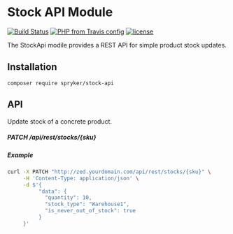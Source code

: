 # Stock API Module
[![Build Status](https://travis-ci.org/fond-of/spryker-stock-api.svg?branch=master)](https://travis-ci.org/fond-of/spryker-stock-api)
[![PHP from Travis config](https://img.shields.io/travis/php-v/symfony/symfony.svg)](https://php.net/)
[![license](https://img.shields.io/github/license/mashape/apistatus.svg)](https://packagist.org/packages/fond-of-spryker/stock-api)

The StockApi modile provides a REST API for simple product stock updates.

## Installation

```
composer require spryker/stock-api
```

## API

Update stock of a concrete product.

##### PATCH /api/rest/stocks/{sku}

##### Example

```sh
curl -X PATCH "http://zed.yourdomain.com/api/rest/stocks/{sku}" \
     -H 'Content-Type: application/json' \
     -d $'{
          "data": {
            "quantity": 10,
            "stock_type": "Warehouse1",
            "is_never_out_of_stock": true            
          }
     }'
```
